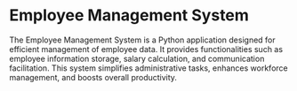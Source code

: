 # Employee Management System
The Employee Management System is a Python application designed for efficient management of employee data. It provides functionalities such as employee information storage, salary calculation, and communication facilitation. This system simplifies administrative tasks, enhances workforce management, and boosts overall productivity.
